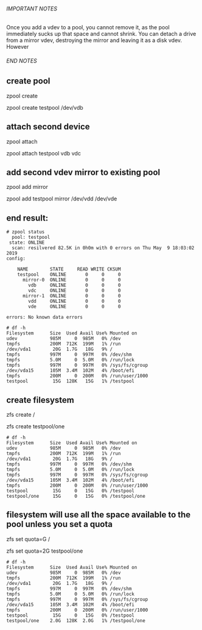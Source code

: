 ###### IMPORTANT NOTES ######

Once you add a vdev to a pool, you cannot remove it, as the pool immediately sucks up that space and cannot shrink.
You can detach a drive from a mirror vdev, destroying the mirror and leaving it as a disk vdev.
However 

###### END NOTES ######

## create pool

zpool create <pool-name> <device>

zpool create testpool /dev/vdb



## attach second device

zpool attach <pool-name> <existing-device> <new-device>

zpool attach testpool vdb vdc



## add second vdev mirror to existing pool

zpool add <pool-name> mirror <first-new-device> <second-new-device>

zpool add testpool mirror /dev/vdd /dev/vde

## end result:

	# zpool status
	  pool: testpool
	 state: ONLINE
	  scan: resilvered 82.5K in 0h0m with 0 errors on Thu May  9 18:03:02 2019
	config:
	
		NAME        STATE     READ WRITE CKSUM
		testpool    ONLINE       0     0     0
		  mirror-0  ONLINE       0     0     0
		    vdb     ONLINE       0     0     0
		    vdc     ONLINE       0     0     0
		  mirror-1  ONLINE       0     0     0
		    vdd     ONLINE       0     0     0
		    vde     ONLINE       0     0     0
	
	errors: No known data errors

	# df -h
	Filesystem      Size  Used Avail Use% Mounted on
	udev            985M     0  985M   0% /dev
	tmpfs           200M  712K  199M   1% /run
	/dev/vda1        20G  1.7G   18G   9% /
	tmpfs           997M     0  997M   0% /dev/shm
	tmpfs           5.0M     0  5.0M   0% /run/lock
	tmpfs           997M     0  997M   0% /sys/fs/cgroup
	/dev/vda15      105M  3.4M  102M   4% /boot/efi
	tmpfs           200M     0  200M   0% /run/user/1000
	testpool         15G  128K   15G   1% /testpool

## create filesystem

zfs create <pool-name>/<fs-name>

zfs create testpool/one

	# df -h
	Filesystem      Size  Used Avail Use% Mounted on
	udev            985M     0  985M   0% /dev
	tmpfs           200M  712K  199M   1% /run
	/dev/vda1        20G  1.7G   18G   9% /
	tmpfs           997M     0  997M   0% /dev/shm
	tmpfs           5.0M     0  5.0M   0% /run/lock
	tmpfs           997M     0  997M   0% /sys/fs/cgroup
	/dev/vda15      105M  3.4M  102M   4% /boot/efi
	tmpfs           200M     0  200M   0% /run/user/1000
	testpool         15G     0   15G   0% /testpool
	testpool/one     15G     0   15G   0% /testpool/one

## filesystem will use all the space available to the pool unless you set a quota

zfs set quota=<N>G <pool-name>/<fs-name>

zfs set quota=2G testpool/one

	# df -h
	Filesystem      Size  Used Avail Use% Mounted on
	udev            985M     0  985M   0% /dev
	tmpfs           200M  712K  199M   1% /run
	/dev/vda1        20G  1.7G   18G   9% /
	tmpfs           997M     0  997M   0% /dev/shm
	tmpfs           5.0M     0  5.0M   0% /run/lock
	tmpfs           997M     0  997M   0% /sys/fs/cgroup
	/dev/vda15      105M  3.4M  102M   4% /boot/efi
	tmpfs           200M     0  200M   0% /run/user/1000
	testpool         15G     0   15G   0% /testpool
	testpool/one    2.0G  128K  2.0G   1% /testpool/one



